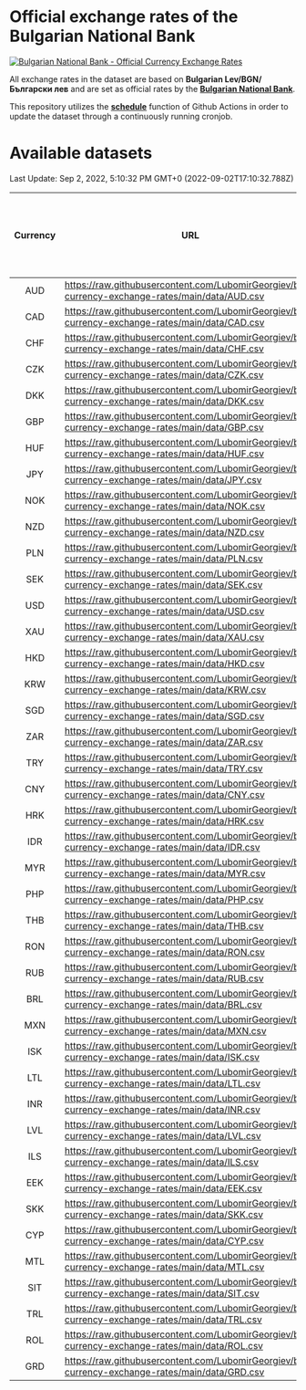 # Official exchange rates of the Bulgarian National Bank

[![Bulgarian National Bank - Official Currency Exchange Rates](https://github.com/LubomirGeorgiev/bnb-currency-exchange-rates/actions/workflows/update-rates.yml/badge.svg?branch=main)](https://github.com/LubomirGeorgiev/bnb-currency-exchange-rates/actions/workflows/update-rates.yml)

All exchange rates in the dataset are based on **Bulgarian Lev/BGN/Български лев** and are set as official rates by the [**Bulgarian National Bank**](https://www.bnb.bg/Statistics/StExternalSector/StExchangeRates/StERForeignCurrencies/index.htm?toLang=_EN).

This repository utilizes the [**schedule**](https://docs.github.com/en/actions/reference/events-that-trigger-workflows) function of Github Actions in order to update the dataset through a continuously running cronjob.

# Available datasets

<!-- START LINKS (DO NOT EVER FU*ING DELETE THIS COMMENT FOR THE LOVE OF YOUR LIFE!!! IF YOU ARE CURIOS HOW IT WORKS, YOU CAN HAVE A LOOK AT ./src/updateReadme.ts) -->

Last Update: Sep 2, 2022, 5:10:32 PM GMT+0 (2022-09-02T17:10:32.788Z)

| Currency | URL                                                                                             | Number of records | Number of missing days that were filled in |
| :------: | ----------------------------------------------------------------------------------------------- | :---------------: | :----------------------------------------: |
|   AUD    | https://raw.githubusercontent.com/LubomirGeorgiev/bnb-currency-exchange-rates/main/data/AUD.csv |       8243        |                    2544                    |
|   CAD    | https://raw.githubusercontent.com/LubomirGeorgiev/bnb-currency-exchange-rates/main/data/CAD.csv |       8243        |                    2544                    |
|   CHF    | https://raw.githubusercontent.com/LubomirGeorgiev/bnb-currency-exchange-rates/main/data/CHF.csv |       8243        |                    2544                    |
|   CZK    | https://raw.githubusercontent.com/LubomirGeorgiev/bnb-currency-exchange-rates/main/data/CZK.csv |       8243        |                    2544                    |
|   DKK    | https://raw.githubusercontent.com/LubomirGeorgiev/bnb-currency-exchange-rates/main/data/DKK.csv |       8243        |                    2544                    |
|   GBP    | https://raw.githubusercontent.com/LubomirGeorgiev/bnb-currency-exchange-rates/main/data/GBP.csv |       8243        |                    2544                    |
|   HUF    | https://raw.githubusercontent.com/LubomirGeorgiev/bnb-currency-exchange-rates/main/data/HUF.csv |       8243        |                    2544                    |
|   JPY    | https://raw.githubusercontent.com/LubomirGeorgiev/bnb-currency-exchange-rates/main/data/JPY.csv |       8243        |                    2544                    |
|   NOK    | https://raw.githubusercontent.com/LubomirGeorgiev/bnb-currency-exchange-rates/main/data/NOK.csv |       8243        |                    2544                    |
|   NZD    | https://raw.githubusercontent.com/LubomirGeorgiev/bnb-currency-exchange-rates/main/data/NZD.csv |       8243        |                    2544                    |
|   PLN    | https://raw.githubusercontent.com/LubomirGeorgiev/bnb-currency-exchange-rates/main/data/PLN.csv |       8243        |                    2544                    |
|   SEK    | https://raw.githubusercontent.com/LubomirGeorgiev/bnb-currency-exchange-rates/main/data/SEK.csv |       8243        |                    2544                    |
|   USD    | https://raw.githubusercontent.com/LubomirGeorgiev/bnb-currency-exchange-rates/main/data/USD.csv |       8243        |                    2544                    |
|   XAU    | https://raw.githubusercontent.com/LubomirGeorgiev/bnb-currency-exchange-rates/main/data/XAU.csv |       8243        |                    2546                    |
|   HKD    | https://raw.githubusercontent.com/LubomirGeorgiev/bnb-currency-exchange-rates/main/data/HKD.csv |       7944        |                    2456                    |
|   KRW    | https://raw.githubusercontent.com/LubomirGeorgiev/bnb-currency-exchange-rates/main/data/KRW.csv |       7944        |                    2456                    |
|   SGD    | https://raw.githubusercontent.com/LubomirGeorgiev/bnb-currency-exchange-rates/main/data/SGD.csv |       7944        |                    2456                    |
|   ZAR    | https://raw.githubusercontent.com/LubomirGeorgiev/bnb-currency-exchange-rates/main/data/ZAR.csv |       7944        |                    2456                    |
|   TRY    | https://raw.githubusercontent.com/LubomirGeorgiev/bnb-currency-exchange-rates/main/data/TRY.csv |       6429        |                    1989                    |
|   CNY    | https://raw.githubusercontent.com/LubomirGeorgiev/bnb-currency-exchange-rates/main/data/CNY.csv |       6309        |                    1953                    |
|   HRK    | https://raw.githubusercontent.com/LubomirGeorgiev/bnb-currency-exchange-rates/main/data/HRK.csv |       6309        |                    1953                    |
|   IDR    | https://raw.githubusercontent.com/LubomirGeorgiev/bnb-currency-exchange-rates/main/data/IDR.csv |       6309        |                    1953                    |
|   MYR    | https://raw.githubusercontent.com/LubomirGeorgiev/bnb-currency-exchange-rates/main/data/MYR.csv |       6309        |                    1953                    |
|   PHP    | https://raw.githubusercontent.com/LubomirGeorgiev/bnb-currency-exchange-rates/main/data/PHP.csv |       6309        |                    1953                    |
|   THB    | https://raw.githubusercontent.com/LubomirGeorgiev/bnb-currency-exchange-rates/main/data/THB.csv |       6309        |                    1953                    |
|   RON    | https://raw.githubusercontent.com/LubomirGeorgiev/bnb-currency-exchange-rates/main/data/RON.csv |       6250        |                    1935                    |
|   RUB    | https://raw.githubusercontent.com/LubomirGeorgiev/bnb-currency-exchange-rates/main/data/RUB.csv |       6124        |                    1895                    |
|   BRL    | https://raw.githubusercontent.com/LubomirGeorgiev/bnb-currency-exchange-rates/main/data/BRL.csv |       5339        |                    1656                    |
|   MXN    | https://raw.githubusercontent.com/LubomirGeorgiev/bnb-currency-exchange-rates/main/data/MXN.csv |       5339        |                    1656                    |
|   ISK    | https://raw.githubusercontent.com/LubomirGeorgiev/bnb-currency-exchange-rates/main/data/ISK.csv |       5244        |                    1623                    |
|   LTL    | https://raw.githubusercontent.com/LubomirGeorgiev/bnb-currency-exchange-rates/main/data/LTL.csv |       5152        |                    1581                    |
|   INR    | https://raw.githubusercontent.com/LubomirGeorgiev/bnb-currency-exchange-rates/main/data/INR.csv |       4970        |                    1540                    |
|   LVL    | https://raw.githubusercontent.com/LubomirGeorgiev/bnb-currency-exchange-rates/main/data/LVL.csv |       4789        |                    1469                    |
|   ILS    | https://raw.githubusercontent.com/LubomirGeorgiev/bnb-currency-exchange-rates/main/data/ILS.csv |       4244        |                    1319                    |
|   EEK    | https://raw.githubusercontent.com/LubomirGeorgiev/bnb-currency-exchange-rates/main/data/EEK.csv |       3996        |                    1222                    |
|   SKK    | https://raw.githubusercontent.com/LubomirGeorgiev/bnb-currency-exchange-rates/main/data/SKK.csv |       2969        |                    911                     |
|   CYP    | https://raw.githubusercontent.com/LubomirGeorgiev/bnb-currency-exchange-rates/main/data/CYP.csv |       2900        |                    884                     |
|   MTL    | https://raw.githubusercontent.com/LubomirGeorgiev/bnb-currency-exchange-rates/main/data/MTL.csv |       2601        |                    796                     |
|   SIT    | https://raw.githubusercontent.com/LubomirGeorgiev/bnb-currency-exchange-rates/main/data/SIT.csv |       2538        |                    774                     |
|   TRL    | https://raw.githubusercontent.com/LubomirGeorgiev/bnb-currency-exchange-rates/main/data/TRL.csv |       1812        |                    553                     |
|   ROL    | https://raw.githubusercontent.com/LubomirGeorgiev/bnb-currency-exchange-rates/main/data/ROL.csv |       1694        |                    521                     |
|   GRD    | https://raw.githubusercontent.com/LubomirGeorgiev/bnb-currency-exchange-rates/main/data/GRD.csv |        354        |                    102                     |

<!-- END LINKS (DO NOT EVER FU*ING DELETE THIS COMMENT FOR THE LOVE OF YOUR LIFE!!! IF YOU ARE CURIOS HOW IT WORKS, YOU CAN HAVE A LOOK AT ./src/updateReadme.ts) -->

